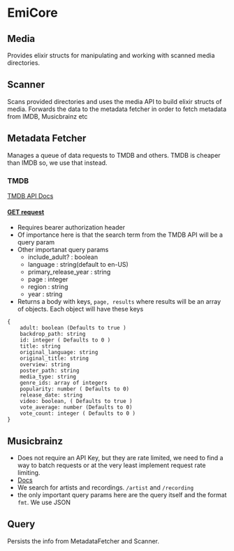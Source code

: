 # EmiCore

## Media
Provides elixir structs for manipulating and working with scanned media directories.


## Scanner
Scans provided directories and uses the media API to build elixir structs of media.
Forwards the data to the metadata fetcher in order to fetch metadata from IMDB, Musicbrainz etc

## Metadata Fetcher
Manages a queue of data requests to TMDB and others. TMDB is cheaper than IMDB so, we use that instead. 

### TMDB
[TMDB API Docs](https://developer.themoviedb.org/docs/getting-started)

#### [ GET request ](https://developer.themoviedb.org/reference/search-movie)
- Requires bearer authorization header 
- Of importance here is that the search term from the TMDB API will be a query param
- Other importanat query params
    - include_adult?            : boolean
    - language                  : string(default to en-US)
    - primary_release_year      : string
    - page                      : integer
    - region                    : string
    - year                      : string
- Returns a body with keys, `page, results` where results will be an array of objects. Each object will have these keys 
```
{
    adult: boolean (Defaults to true )
    backdrop_path: string
    id: integer ( Defaults to 0 )
    title: string
    original_language: string
    original_title: string
    overview: string
    poster_path: string
    media_type: string
    genre_ids: array of integers
    popularity: number ( Defaults to 0)
    release_date: string
    video: boolean, ( Defaults to true )
    vote_average: number (Defaults to 0)
    vote_count: integer ( Defaults to 0 )
}
```

## Musicbrainz
- Does not require an API Key, but they are rate limited, we need to find a way to batch requests or at the very least implement request rate limiting.
- [Docs](https://musicbrainz.org/doc/MusicBrainz_API/Search)
- We search for artists and recordings. `/artist` and `/recording`
- the only important query params here are the query itself and the format `fmt`. We use JSON 

## Query
Persists the info from MetadataFetcher and Scanner.

